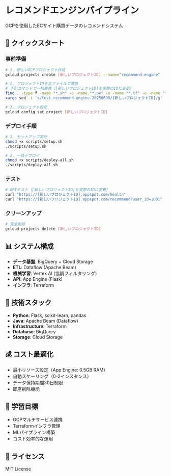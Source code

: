 # レコメンドエンジンパイプライン

GCPを使用したECサイト購買データのレコメンドシステム

## 🚀 クイックスタート

### 事前準備
```bash
# 1. 新しいGCPプロジェクト作成
gcloud projects create [新しいプロジェクトID] --name="recommend-engine"

# 2. プロジェクトIDを全ファイルで置換
# 下記コマンドで一括置換（[新しいプロジェクトID]を実際のIDに変更）
find . -type f -name "*.sh" -o -name "*.py" -o -name "*.tf" -o -name "*.yaml" -o -name "*.md" -o -name "*.java" | \
xargs sed -i 's/test-recommend-engine-20250609/[新しいプロジェクトID]/g'

# 3. プロジェクト設定
gcloud config set project [新しいプロジェクトID]
```

### デプロイ手順
```bash
# 1. セットアップ実行
chmod +x scripts/setup.sh
./scripts/setup.sh

# 2. 一括デプロイ
chmod +x scripts/deploy-all.sh
./scripts/deploy-all.sh
```

### テスト
```bash
# APIテスト（[新しいプロジェクトID]を実際のIDに変更）
curl "https://[新しいプロジェクトID].appspot.com/health"
curl "https://[新しいプロジェクトID].appspot.com/recommend?user_id=1001"
```

### クリーンアップ
```bash
# 完全削除
gcloud projects delete [新しいプロジェクトID]
```

## 📊 システム構成

- **データ基盤**: BigQuery + Cloud Storage
- **ETL**: Dataflow (Apache Beam)
- **機械学習**: Vertex AI (協調フィルタリング)
- **API**: App Engine (Flask)
- **インフラ**: Terraform

## 🔧 技術スタック

- **Python**: Flask, scikit-learn, pandas
- **Java**: Apache Beam (Dataflow)
- **Infrastructure**: Terraform
- **Database**: BigQuery
- **Storage**: Cloud Storage

## 💰 コスト最適化

- 最小リソース設定（App Engine: 0.5GB RAM）
- 自動スケーリング（0-2インスタンス）
- データ保持期間30日制限
- 即座削除機能

## 🎯 学習目標

- GCPマルチサービス連携
- Terraformインフラ管理
- MLパイプライン構築
- コスト効率的な運用

## 📝 ライセンス

MIT License
